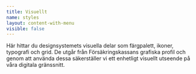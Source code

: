 ```yaml
---
title: Visuellt
name: styles
layout: content-with-menu
visible: false
---
```


Här hittar du designsystemets visuella delar som färgpalett, ikoner, typografi och grid. De utgår från Försäkringskassans grafiska profil och genom att använda dessa säkerställer vi ett enhetligt visuellt utseende på våra digitala gränssnitt.
